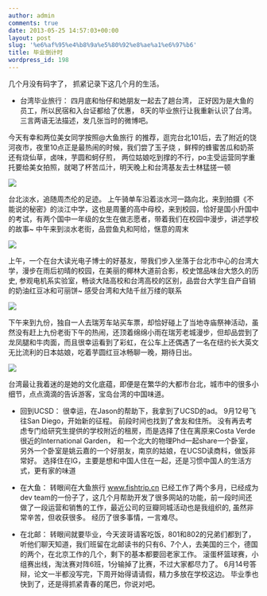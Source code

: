 ```yaml
---
author: admin
comments: true
date: 2013-05-25 14:57:03+00:00
layout: post
slug: '%e6%af%95%e4%b8%9a%e5%80%92%e8%ae%a1%e6%97%b6'
title: 毕业倒计时
wordpress_id: 198
---
```


几个月没有码字了， 抓紧记录下这几个月的生活。





  * 台湾毕业旅行： 四月底和怡仔和她朋友一起去了趟台湾， 正好因为是大鱼的员工，所以民宿和入台证都给了优惠， 8天的毕业旅行让我重新认识了台湾。 
三言两语无法描述，发几张当时的微博吧。





今天有幸和两位美女同学按照@大鱼旅行 的推荐，逛完台北101后，去了附近的饶河夜市，夜里10点正是最热闹的时候，我们尝了玉子烧 ，鲜榨的蜂蜜苦瓜和奶茶还有烧仙草，卤味，芋圆和蚵仔煎， 两位姑娘吃到撑的不行，po主受运营同学重托要给美女拍照，就喝了杯苦瓜汁，明天晚上和台湾基友去士林猛搓一顿

[![](http://www.arc-trooper.com/wp-content/uploads/2013/05/9d291e5dgw1e43k0ydgzlj211b692qv6-169x1024.jpg)](http://www.arc-trooper.com/wp-content/uploads/2013/05/9d291e5dgw1e43k0ydgzlj211b692qv6.jpg)





台北淡水，追随周杰伦的足迹。 上午骑单车沿着淡水河一路向北，来到拍摄《不能说的秘密》的淡江中学，这也是周董的高中母校，来到校园，恰好是国小升国中的考试，有两个国中一年级的女生在做志愿者，带着我们在校园中漫步，讲述学校的故事~ 中午来到淡水老街，品尝鱼丸和阿给，惬意的周末

[![](http://www.arc-trooper.com/wp-content/uploads/2013/05/9d291e5dgw1e44kaucipnj20lb3rx7wh-160x1024.jpg)](http://www.arc-trooper.com/wp-content/uploads/2013/05/9d291e5dgw1e44kaucipnj20lb3rx7wh.jpg)





上午，一个在台大读光电子博士的好基友，带我们步入坐落于台北市中心的台湾大学，漫步在雨后初晴的校园，在美丽的椰林大道前合影，校史馆品味台大悠久的历史, 参观电机系实验室，畅谈大陆高校和台湾高校的区别，品尝台大学生自产自销的奶油红豆冰和可丽饼~ 感受台湾和大陆千丝万缕的联系

[![](http://www.arc-trooper.com/wp-content/uploads/2013/05/9d291e5dgw1e45r0tzuvzj20in382b0l-2-164x1024.jpg)](http://www.arc-trooper.com/wp-content/uploads/2013/05/9d291e5dgw1e45r0tzuvzj20in382b0l-2.jpg)





下午来到九份，独自一人去瑞芳车站买车票，却恰好碰上了当地寺庙祭神活动，虽然没有赶上九份老街下午的热闹，还顶着绵绵小雨在瑞芳老城漫步，但却品尝到了龙凤腿和牛肉面，而且很幸运看到了彩虹，在公车上还偶遇了一名在纽约长大英文无比流利的日本姑娘，吃着芋圆红豆冰畅聊一晚，期待日出。

[![](http://www.arc-trooper.com/wp-content/uploads/2013/05/9d291e5dgw1e45rjv6t23j20ov4igb29-156x1024.jpg)](http://www.arc-trooper.com/wp-content/uploads/2013/05/9d291e5dgw1e45rjv6t23j20ov4igb29.jpg)



台湾最让我着迷的是她的文化底蕴，即便是在繁华的大都市台北，城市中的很多小细节，点点滴滴的告诉游客，宝岛台湾的中国味道。





  * 回到UCSD： 很幸运，在Jason的帮助下，我拿到了UCSD的ad。 9月12号飞往San Diego，开始新的征程。 前段时间也找到了舍友和住所。 没有再去考虑专门给研究生提供的学校附近的租房，而是选择了住在离原来Costa Verde很近的International Garden， 和一个北大的物理Phd一起share一个卧室，另外一个卧室是姚云嘉的一个好朋友，南京的姑娘，在UCSD读商科，做饭非常好。 选择住在IG，主要是想和中国人住在一起，还是习惯中国人的生活方式，更有家的味道



  * 在大鱼： 转眼间在大鱼旅行 www.fishtrip.cn 已经工作了两个多月，已经成为dev team的一份子了，这几个月帮助开发了很多网站的功能，前一段时间还做了一段运营和销售的工作，最近公司的豆瓣同城活动也是我组织的, 虽然非常辛苦，但收获很多。 经历了很多事情，一言难尽。



  * 在北邮： 转眼间就要毕业，今天波哥请客吃饭，801和802的兄弟们都到了，听他们聊天知道，我们班留在北邮读书的只有6、7个人，去美国的三个，德国的两个，在北京工作的几个，剩下的基本都要回老家工作。 滚蛋杯篮球赛，小组赛出线，淘汰赛对阵6班，1分输掉了比赛，不过大家都尽力了。 6月14号答辩，论文一半都没写完，下周开始得请请假，精力多放在学校这边。 毕业季也快到了，还是得抓紧青春的尾巴，你说对吧。




